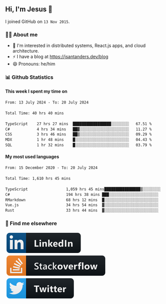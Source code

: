 ## Hi, I'm Jesus 👋

I joined GitHub on `13 Nov 2015`.

<!-- Talking about you -->

### 👨‍💻 About me

- 👦 I'm interested in distributed systems, React.js apps, and cloud architecture.
- ⚡️ I have a blog at <https://jsantanders.dev/blog>
- 😄 Pronouns: he/him

### 📊 Github Statistics

#### This week I spent my time on

<!--START_SECTION:weekly-->

```txt
From: 13 July 2024 - To: 20 July 2024

Total Time: 40 hrs 40 mins

TypeScript    27 hrs 27 mins  █████████████████░░░░░░░░   67.51 %
C#            4 hrs 34 mins   ██▓░░░░░░░░░░░░░░░░░░░░░░   11.27 %
CSS           3 hrs 46 mins   ██▒░░░░░░░░░░░░░░░░░░░░░░   09.29 %
MDX           1 hr 48 mins    █░░░░░░░░░░░░░░░░░░░░░░░░   04.43 %
SQL           1 hr 32 mins    █░░░░░░░░░░░░░░░░░░░░░░░░   03.79 %
```

<!--END_SECTION:weekly-->

#### My most used languages

<!--START_SECTION:alltime-->

```txt
From: 15 December 2020 - To: 20 July 2024

Total Time: 1,610 hrs 45 mins

TypeScript                 1,059 hrs 45 mins████████████████▒░░░░░░░░   65.79 %
C#                         194 hrs 38 mins ███░░░░░░░░░░░░░░░░░░░░░░   12.08 %
RMarkdown                  68 hrs 12 mins  █░░░░░░░░░░░░░░░░░░░░░░░░   04.23 %
Vue.js                     34 hrs 54 mins  ▓░░░░░░░░░░░░░░░░░░░░░░░░   02.17 %
Rust                       33 hrs 44 mins  ▓░░░░░░░░░░░░░░░░░░░░░░░░   02.09 %
```

<!--END_SECTION:alltime-->

### 📢 Find me elsewhere

<p>
  <a target="_blank" href="https://linkedin.com/in/jsantanders">
    <img src="https://github.com/jsantanders/jsantanders/blob/master/img/linkedin.svg" alt="LinkedIn" style="vertical-align:top; margin:4px">
  </a>
  
  <a target="_blank" href="https://stackoverflow.com/users/7318331/jesus-santander">
    <img src="https://github.com/jsantanders/jsantanders/blob/master/img/stackoverflow.svg" alt="StackOverflow" style="vertical-align:top; margin:4px">
  </a>
  
  <a target="_blank" href="http://twitter.com/jsantanders">
    <img src="https://github.com/jsantanders/jsantanders/blob/master/img/twitter.svg" alt="Twitter" style="vertical-align:top; margin:4px">
  </a>
</p>
